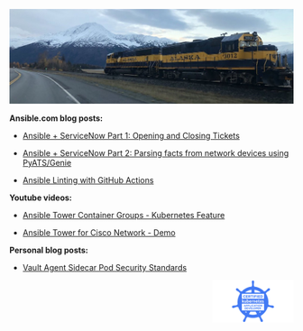 ![](https://github.com/colin-mccarthy/colin-mccarthy/blob/main/train.jpg)








**Ansible.com blog posts:**

* [Ansible + ServiceNow Part 1: Opening and Closing Tickets](https://www.ansible.com/blog/ansible-servicenow-opening-and-closing-tickets)
* [Ansible + ServiceNow Part 2: Parsing facts from network devices using PyATS/Genie](https://www.ansible.com/blog/ansible-servicenow-part-2-parsing-facts-from-network-devices-using-pyats/genie)

* [Ansible Linting with GitHub Actions](https://www.ansible.com/blog/ansible-linting-with-github-actions)



**Youtube videos:** 


* [Ansible Tower Container Groups - Kubernetes Feature](https://www.youtube.com/watch?v=fBNTYOovtkI&t=9s)

* [Ansible Tower for Cisco Network - Demo](https://www.youtube.com/watch?v=5xpYV_jWtLE)


**Personal blog posts:**

* [Vault Agent Sidecar Pod Security Standards](https://colin-mccarthy.github.io/plainwhite-jekyll/kubernetes/cloud/vault/2023/06/01/vault-agent-sidecar-pod-security-standards.html)



<img align="right" height="75" src="https://github.com/colin-mccarthy/colin-mccarthy/blob/main/CKAD.png"></code>
